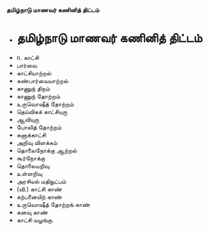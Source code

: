 **தமிழ்நாடு மாணவர் கணினித் திட்டம்**
- # தமிழ்நாடு மாணவர் கணினித் திட்டம்
- n. காட்சி
- பார்வை
- காட்சியாற்றல்
- கண்பார்வையாற்றல்
- காணுந் திநம்
- காணுந் தோற்றம்
- உருவொஷீத் தோற்றம்
- தெய்விகக் காட்சியுரு
- ஆவியுரு
- போலித் தோற்றம்
- கனாக்காட்சி
- அறிவு விளக்கம்
- தொலைநோக்கு ஆற்றல்
- கூர்நோக்கு
- தொலையறிவு
- உள்ளறிவு
- அரசியல் மதிநுட்பம்
- (வி.) காட்சி காண்
- கற்பனையிற் காண்
- உருவொஷீத் தோற்றங் காண்
- கனவு காண்
- காட்சி வழங்கு.


